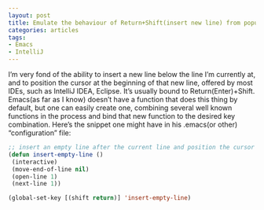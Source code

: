 ```yaml
---
layout: post
title: Emulate the behaviour of Return+Shift(insert new line) from popular IDEs(IDEA, Eclipse) in Emacs
categories: articles
tags:
- Emacs
- IntelliJ
---
```


I’m very fond of the ability to insert a new line below the line I’m
currently at, and to position the cursor at the beginning of that new
line, offered by most IDEs, such as IntelliJ IDEA, Eclipse. It’s
usually bound to Return(Enter)+Shift. Emacs(as far as I know) doesn’t
have a function that does this thing by default, but one can easily
create one, combining several well known functions in the process and
bind that new function to the desired key combination. Here’s the
snippet one might have in his .emacs(or other) “configuration” file:

``` cl
;; insert an empty line after the current line and position the cursor on its beginning
(defun insert-empty-line ()
 (interactive)
 (move-end-of-line nil)
 (open-line 1)
 (next-line 1))

(global-set-key [(shift return)] 'insert-empty-line)
```
